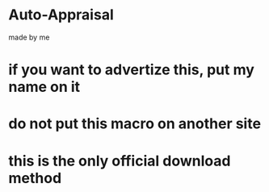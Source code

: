 # Auto-Appraisal
made by me
# if you want to advertize this, put my name on it
# do not put this macro on another site
# this is the only official download method

